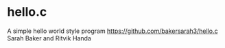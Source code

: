 # hello.c
A simple hello world style program
https://github.com/bakersarah3/hello.c
Sarah Baker and Ritvik Handa 
